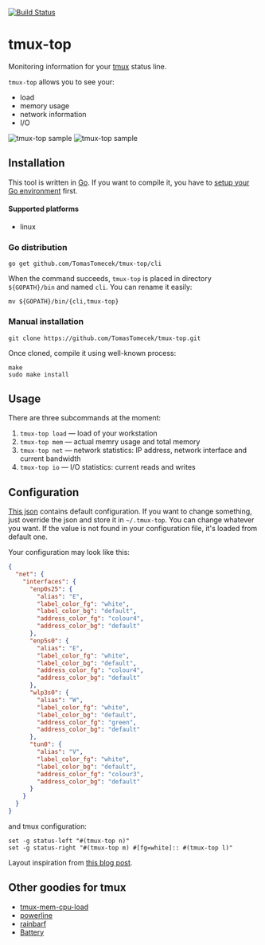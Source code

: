 [![Build Status](https://drone.io/github.com/TomasTomecek/tmux-top/status.png)](https://drone.io/github.com/TomasTomecek/tmux-top/latest)

tmux-top
========

Monitoring information for your [tmux](https://tmux.github.io) status line.

`tmux-top` allows you to see your:

 * load
 * memory usage
 * network information
 * I/O

![tmux-top sample](https://raw.githubusercontent.com/TomasTomecek/tmux-top/master/docs/tmux_top_example.png)
![tmux-top sample](https://raw.githubusercontent.com/TomasTomecek/tmux-top/master/docs/tmux_top_example2.png)


Installation
------------

This tool is written in [Go](http://golang.org/). If you want to compile it, you have to [setup your Go environment](http://golang.org/doc/install) first.

#### Supported platforms

 * linux

### Go distribution

```
go get github.com/TomasTomecek/tmux-top/cli
```

When the command succeeds, `tmux-top` is placed in directory `${GOPATH}/bin` and named `cli`. You can rename it easily:

```
mv ${GOPATH}/bin/{cli,tmux-top}
```

### Manual installation

```
git clone https://github.com/TomasTomecek/tmux-top.git
```

Once cloned, compile it using well-known process:

```
make
sudo make install
```

Usage
-----

There are three subcommands at the moment:

 1. `tmux-top load` — load of your workstation
 2. `tmux-top mem` — actual memry usage and total memory
 3. `tmux-top net` — network statistics: IP address, network interface and current bandwidth
 4. `tmux-top io` — I/O statistics: current reads and writes

Configuration
-------------

[This json](https://github.com/TomasTomecek/tmux-top/blob/master/conf/default_json.go) contains default configuration. If you want to change something, just override the json and store it in `~/.tmux-top`. You can change whatever you want. If the value is not found in your configuration file, it's loaded from default one.

Your configuration may look like this:

```json
{
  "net": {
    "interfaces": {
      "enp0s25": {
        "alias": "E",
        "label_color_fg": "white",
        "label_color_bg": "default",
        "address_color_fg": "colour4",
        "address_color_bg": "default"
      },
      "enp5s0": {
        "alias": "E",
        "label_color_fg": "white",
        "label_color_bg": "default",
        "address_color_fg": "colour4",
        "address_color_bg": "default"
      },
      "wlp3s0": {
        "alias": "W",
        "label_color_fg": "white",
        "label_color_bg": "default",
        "address_color_fg": "green",
        "address_color_bg": "default"
      },
      "tun0": {
        "alias": "V",
        "label_color_fg": "white",
        "label_color_bg": "default",
        "address_color_fg": "colour3",
        "address_color_bg": "default"
      }
    }
  }
}
```

and tmux configuration:

```shell
set -g status-left "#(tmux-top n)"
set -g status-right "#(tmux-top m) #[fg=white]:: #(tmux-top l)"
```

Layout inspiration from [this blog post](http://zanshin.net/2013/09/05/my-tmux-configuration/ ).

Other goodies for tmux
----------------------

 * [tmux-mem-cpu-load](https://github.com/thewtex/tmux-mem-cpu-load)
 * [powerline](https://github.com/powerline/powerline)
 * [rainbarf](https://github.com/creaktive/rainbarf)
 * [Battery](https://github.com/Goles/Battery)
